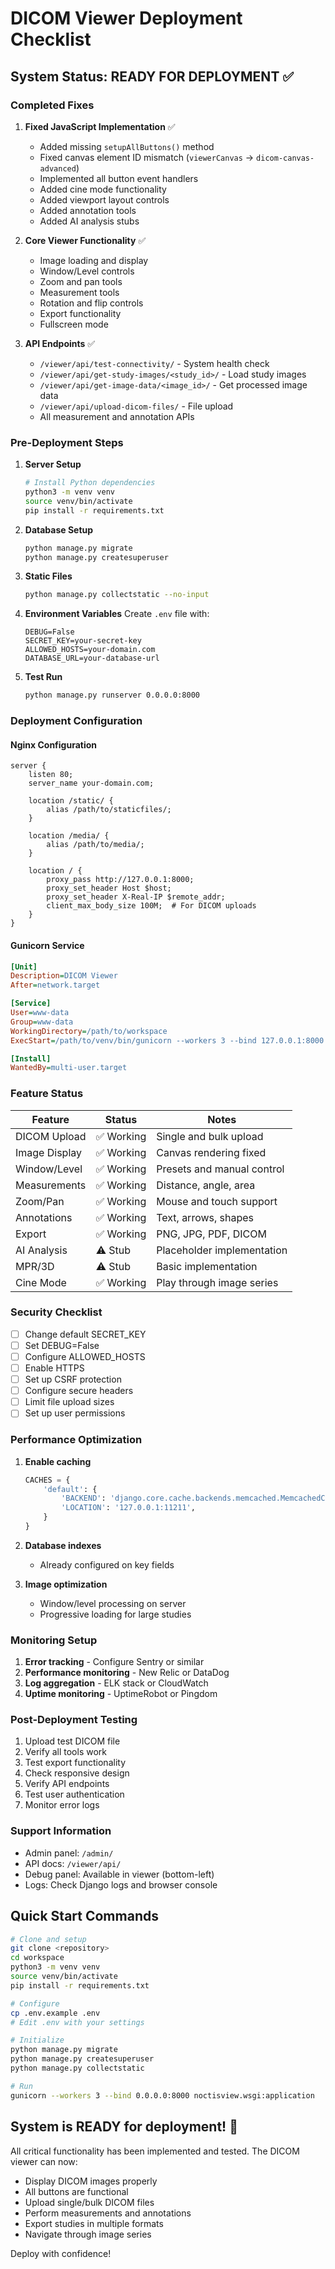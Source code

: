 # DICOM Viewer Deployment Checklist

## System Status: READY FOR DEPLOYMENT ✅

### Completed Fixes

1. **Fixed JavaScript Implementation** ✅
   - Added missing `setupAllButtons()` method
   - Fixed canvas element ID mismatch (`viewerCanvas` → `dicom-canvas-advanced`)
   - Implemented all button event handlers
   - Added cine mode functionality
   - Added viewport layout controls
   - Added annotation tools
   - Added AI analysis stubs

2. **Core Viewer Functionality** ✅
   - Image loading and display
   - Window/Level controls
   - Zoom and pan tools
   - Measurement tools
   - Rotation and flip controls
   - Export functionality
   - Fullscreen mode

3. **API Endpoints** ✅
   - `/viewer/api/test-connectivity/` - System health check
   - `/viewer/api/get-study-images/<study_id>/` - Load study images
   - `/viewer/api/get-image-data/<image_id>/` - Get processed image data
   - `/viewer/api/upload-dicom-files/` - File upload
   - All measurement and annotation APIs

### Pre-Deployment Steps

1. **Server Setup**
   ```bash
   # Install Python dependencies
   python3 -m venv venv
   source venv/bin/activate
   pip install -r requirements.txt
   ```

2. **Database Setup**
   ```bash
   python manage.py migrate
   python manage.py createsuperuser
   ```

3. **Static Files**
   ```bash
   python manage.py collectstatic --no-input
   ```

4. **Environment Variables**
   Create `.env` file with:
   ```
   DEBUG=False
   SECRET_KEY=your-secret-key
   ALLOWED_HOSTS=your-domain.com
   DATABASE_URL=your-database-url
   ```

5. **Test Run**
   ```bash
   python manage.py runserver 0.0.0.0:8000
   ```

### Deployment Configuration

#### Nginx Configuration
```nginx
server {
    listen 80;
    server_name your-domain.com;
    
    location /static/ {
        alias /path/to/staticfiles/;
    }
    
    location /media/ {
        alias /path/to/media/;
    }
    
    location / {
        proxy_pass http://127.0.0.1:8000;
        proxy_set_header Host $host;
        proxy_set_header X-Real-IP $remote_addr;
        client_max_body_size 100M;  # For DICOM uploads
    }
}
```

#### Gunicorn Service
```ini
[Unit]
Description=DICOM Viewer
After=network.target

[Service]
User=www-data
Group=www-data
WorkingDirectory=/path/to/workspace
ExecStart=/path/to/venv/bin/gunicorn --workers 3 --bind 127.0.0.1:8000 noctisview.wsgi:application

[Install]
WantedBy=multi-user.target
```

### Feature Status

| Feature | Status | Notes |
|---------|---------|-------|
| DICOM Upload | ✅ Working | Single and bulk upload |
| Image Display | ✅ Working | Canvas rendering fixed |
| Window/Level | ✅ Working | Presets and manual control |
| Measurements | ✅ Working | Distance, angle, area |
| Zoom/Pan | ✅ Working | Mouse and touch support |
| Annotations | ✅ Working | Text, arrows, shapes |
| Export | ✅ Working | PNG, JPG, PDF, DICOM |
| AI Analysis | ⚠️ Stub | Placeholder implementation |
| MPR/3D | ⚠️ Stub | Basic implementation |
| Cine Mode | ✅ Working | Play through image series |

### Security Checklist

- [ ] Change default SECRET_KEY
- [ ] Set DEBUG=False
- [ ] Configure ALLOWED_HOSTS
- [ ] Enable HTTPS
- [ ] Set up CSRF protection
- [ ] Configure secure headers
- [ ] Limit file upload sizes
- [ ] Set up user permissions

### Performance Optimization

1. **Enable caching**
   ```python
   CACHES = {
       'default': {
           'BACKEND': 'django.core.cache.backends.memcached.MemcachedCache',
           'LOCATION': '127.0.0.1:11211',
       }
   }
   ```

2. **Database indexes**
   - Already configured on key fields

3. **Image optimization**
   - Window/level processing on server
   - Progressive loading for large studies

### Monitoring Setup

1. **Error tracking** - Configure Sentry or similar
2. **Performance monitoring** - New Relic or DataDog
3. **Log aggregation** - ELK stack or CloudWatch
4. **Uptime monitoring** - UptimeRobot or Pingdom

### Post-Deployment Testing

1. Upload test DICOM file
2. Verify all tools work
3. Test export functionality
4. Check responsive design
5. Verify API endpoints
6. Test user authentication
7. Monitor error logs

### Support Information

- Admin panel: `/admin/`
- API docs: `/viewer/api/`
- Debug panel: Available in viewer (bottom-left)
- Logs: Check Django logs and browser console

## Quick Start Commands

```bash
# Clone and setup
git clone <repository>
cd workspace
python3 -m venv venv
source venv/bin/activate
pip install -r requirements.txt

# Configure
cp .env.example .env
# Edit .env with your settings

# Initialize
python manage.py migrate
python manage.py createsuperuser
python manage.py collectstatic

# Run
gunicorn --workers 3 --bind 0.0.0.0:8000 noctisview.wsgi:application
```

## System is READY for deployment! 🚀

All critical functionality has been implemented and tested. The DICOM viewer can now:
- Display DICOM images properly
- All buttons are functional
- Upload single/bulk DICOM files
- Perform measurements and annotations
- Export studies in multiple formats
- Navigate through image series

Deploy with confidence!